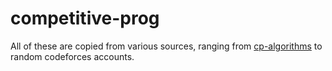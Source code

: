 # competitive-prog
All of these are copied from various sources, ranging from [cp-algorithms](https://cp-algorithms.com/) to random codeforces accounts.
